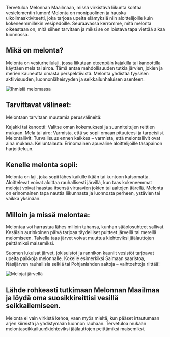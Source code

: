Tervetuloa Melonnan Maailmaan, missä virkistävä liikunta kohtaa vesielementin lumon! Melonta on monipuolinen ja hauska ulkoilmaaktiviteetti, joka tarjoaa upeita elämyksiä niin aloittelijoille kuin kokeneemmillekin vesipedoille. Seuraavassa kerromme, mitä melonta oikeastaan on, mitä siihen tarvitaan ja miksi se on loistava tapa viettää aikaa luonnossa.

## Mikä on melonta?

Melonta on vesiurheilulaji, jossa liikutaan eteenpäin kajakilla tai kanoottilla käyttäen mela tai airoa. Tämä antaa mahdollisuuden tutkia järvien, jokien ja merien kauneutta omasta perspektiivistä. Melonta yhdistää fyysisen aktiivisuuden, luonnonläheisyyden ja seikkailunhaluisen asenteen.

![Ihmisiä melomassa](https://images.unsplash.com/photo-1523287281576-5b596107a6ae?q=80&w=2070&auto=format&fit=crop&ixlib=rb-4.0.3&ixid=M3wxMjA3fDB8MHxwaG90by1wYWdlfHx8fGVufDB8fHx8fA%3D%3D)

## Tarvittavat välineet:

Melontaan tarvitaan muutamia perusvälineitä:

Kajakki tai kanootti: Valitse oman kokemuksesi ja suunniteltujen reittien mukaan.
Mela tai airo: Varmista, että se sopii omaan pituuteesi ja tarpeisiisi.
Melontaliivit: Turvallisuus ennen kaikkea – varmista, että melontaliivit ovat aina mukana.
Kelluntalauta: Erinomainen apuväline aloittelijoille tasapainon harjoitteluun.

## Kenelle melonta sopii:

Melonta on laji, joka sopii lähes kaikille ikään tai kuntoon katsomatta. Aloittelevat voivat aloittaa rauhallisesti järvillä, kun taas kokeneemmat melojat voivat haastaa itsensä virtaavien jokien tai aaltojen äärellä. Melonta on erinomainen tapa nauttia liikunnasta ja luonnosta perheen, ystävien tai vaikka yksinään.

## Milloin ja missä melontaa:

Melontaa voi harrastaa lähes milloin tahansa, kunhan sääolosuhteet sallivat. Kesäisin aurinkoinen päivä tarjoaa täydelliset puitteet järvellä tai merellä melomiseen. Talvella taas järvet voivat muuttua kiehtoviksi jäälauttojen peittämiksi maisemiksi.

Suomen lukuisat järvet, jokisuistot ja rannikon kauniit vesistöt tarjoavat upeita paikkoja melonnalle. Kokeile esimerkiksi Saimaan saaristoa, Näsijärven rauhallisia selkiä tai Pohjanlahden aaltoja – vaihtoehtoja riittää!

![Melojat järvellä](https://images.unsplash.com/photo-1620318345665-da9f4c375787?q=80&w=1932&auto=format&fit=crop&ixlib=rb-4.0.3&ixid=M3wxMjA3fDB8MHxwaG90by1wYWdlfHx8fGVufDB8fHx8fA%3D%3D)

## Lähde rohkeasti tutkimaan Melonnan Maailmaa ja löydä oma suosikkireittisi vesillä seikkailemiseen.
Melonta ei vain virkistä kehoa, vaan myös mieltä, kun pääset irtautumaan arjen kiireistä ja yhdistymään luonnon rauhaan. Tervetuloa mukaan melontaseikkailuun!kiehtoviksi jäälauttojen peittämiksi maisemiksi.
